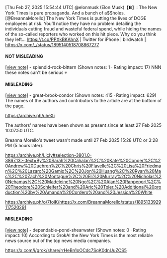 [Thu Feb 27, 2025 15:54:44 UTC] @elonmusk (Elon Musk)【𝗕】: The New York Times is pure propaganda.  And a bunch of a$$holes. [@BreannaMorello] The New York Times is putting the lives of DOGE employees at risk. You’ll notice they have no problem detailing the individuals cutting fraud and wasteful federal spend, while hiding the names of the so-called reporters who worked on this hit piece. Why do you think they left… https://t.co/PPXkBKAhnX | Twitter for iPhone | birdwatch | https://x.com/_/status/1895140518708867277

#### NOT MISLEADING

[[view note]](https://x.com/i/birdwatch/n/1895250968562073930) - splendid-rock-bittern (Shown notes: 1 · Rating impact: 17)
NNN these notes can't be serious 💀

#### MISLEADING

[[view note]](https://x.com/i/birdwatch/n/1895167964132823428) - great-brook-condor (Shown notes: 415 · Rating impact: 629)
The names of the authors and contributors to the article are at the bottom of the page.

https://archive.ph/uheXi

The authors' names have been shown as present since at least 27 Feb 2025 10:07:50 UTC.

Breanna Morello's tweet wasn't made until 27 Feb 2025 15:28 UTC or 3:28 PM (5 hours later).

https://archive.ph/LicIy#selection-3801.0-3867.13:~:text=By%20Sarah%20Cahalan%2C%20Kate%20Conger%2C%20Andrew%20Duehren%2C%20Chris%20Flavelle%2C%20Lisa%20Friedman%2C%20Lazaro%20Gamio%2C%20Jon%20Huang%2C%20Ryan%20Mac%2C%20Zach%20Montague%2C%20Eli%20Murray%2C%20Nicholas%20Nehamas%2C%20Madeleine%20Ngo%2C%20Alan%20Rappeport%2C%20Theodore%20Schleifer%20and%20Aric%20Toler.%20Additional%20production%20by%20Amanda%20Cordero%20and%20Jessica%20White

https://archive.ph/o/7foiK/https://x.com/BreannaMorello/status/1895133929117520291

#### MISLEADING

[[view note]](https://x.com/i/birdwatch/n/1895242913484877948) - dependable-pond-shearwater (Shown notes: 0 · Rating impact: 10)
According to GrokAI the New York Times is the most reliable news source out of the top news media companies. 

https://x.com/i/grok/share/rrHeBn1oOCdc7SqK0dnUuZCS5
